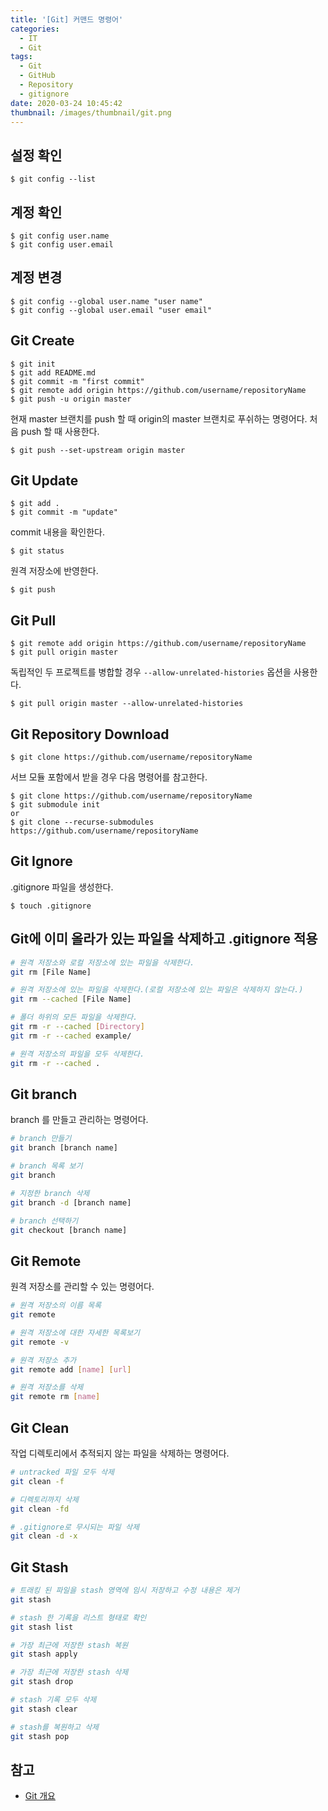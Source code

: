 ```yaml
---
title: '[Git] 커맨드 명령어'
categories:
  - IT
  - Git
tags:
  - Git
  - GitHub
  - Repository
  - gitignore
date: 2020-03-24 10:45:42
thumbnail: /images/thumbnail/git.png
---
```


## 설정 확인

```shell
$ git config --list
```

## 계정 확인

```shell
$ git config user.name
$ git config user.email
```

## 계정 변경

```shell
$ git config --global user.name "user name"
$ git config --global user.email "user email"
```

## Git Create

```shell
$ git init
$ git add README.md
$ git commit -m "first commit"
$ git remote add origin https://github.com/username/repositoryName
$ git push -u origin master
```

현재 master 브랜치를 push 할 때 origin의 master 브랜치로 푸쉬하는 명령어다. 처음 push 할 때 사용한다.

```shell
$ git push --set-upstream origin master
```

## Git Update

```shell
$ git add .
$ git commit -m "update"
```

commit 내용을 확인한다.

```shell
$ git status
```

원격 저장소에 반영한다.

```shell
$ git push
```

## Git Pull

```shell
$ git remote add origin https://github.com/username/repositoryName
$ git pull origin master
```

독립적인 두 프로젝트를 병합할 경우 `--allow-unrelated-histories` 옵션을 사용한다.

```shell
$ git pull origin master --allow-unrelated-histories
```

## Git Repository Download

```shell
$ git clone https://github.com/username/repositoryName
```

서브 모듈 포함에서 받을 경우 다음 명령어를 참고한다.

```shell
$ git clone https://github.com/username/repositoryName
$ git submodule init
or
$ git clone --recurse-submodules https://github.com/username/repositoryName
```

## Git Ignore

.gitignore 파일을 생성한다.

```shell
$ touch .gitignore
```

## Git에 이미 올라가 있는 파일을 삭제하고 .gitignore 적용

```bash
# 원격 저장소와 로컬 저장소에 있는 파일을 삭제한다.
git rm [File Name]

# 원격 저장소에 있는 파일을 삭제한다.(로컬 저장소에 있는 파일은 삭제하지 않는다.)
git rm --cached [File Name]

# 폴더 하위의 모든 파일을 삭제한다.
git rm -r --cached [Directory]
git rm -r --cached example/

# 원격 저장소의 파일을 모두 삭제한다.
git rm -r --cached .
```

## Git branch

branch 를 만들고 관리하는 명령어다.

```bash
# branch 만들기
git branch [branch name]

# branch 목록 보기
git branch

# 지정한 branch 삭제
git branch -d [branch name]

# branch 선택하기
git checkout [branch name]
```

## Git Remote

원격 저장소를 관리할 수 있는 명령어다.

```bash
# 원격 저장소의 이름 목록
git remote

# 원격 저장소에 대한 자세한 목록보기
git remote -v

# 원격 저장소 추가
git remote add [name] [url]

# 원격 저장소를 삭제
git remote rm [name]
```

## Git Clean

작업 디렉토리에서 추적되지 않는 파일을 삭제하는 명령어다.

```bash
# untracked 파일 모두 삭제
git clean -f

# 디렉토리까지 삭제
git clean -fd

# .gitignore로 무시되는 파일 삭제
git clean -d -x
```

## Git Stash

```bash
# 트래킹 된 파일을 stash 영역에 임시 저장하고 수정 내용은 제거
git stash

# stash 한 기록을 리스트 형태로 확인
git stash list

# 가장 최근에 저장한 stash 복원
git stash apply

# 가장 최근에 저장한 stash 삭제
git stash drop

# stash 기록 모두 삭제
git stash clear

# stash를 복원하고 삭제
git stash pop
```

## 참고

- [Git 개요](http://www.devkuma.com/books/pages/422)
